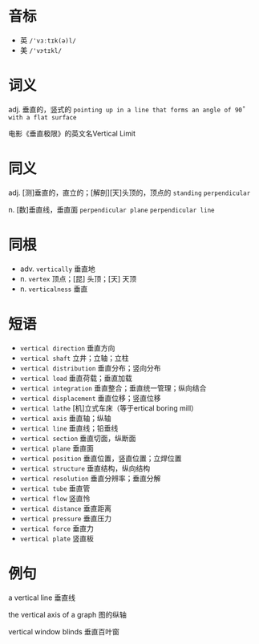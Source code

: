# 音标

- 英 `/'vɜːtɪk(ə)l/`
- 美 `/'vɝtɪkl/`

# 词义

adj. 垂直的，竖式的
`pointing up in a line that forms an angle of 90˚ with a flat surface`



电影《垂直极限》的英文名Vertical Limit

# 同义

adj. [测]垂直的，直立的；[解剖][天]头顶的，顶点的
`standing` `perpendicular`

n. [数]垂直线，垂直面
`perpendicular plane` `perpendicular line`

# 同根

- adv. `vertically` 垂直地
- n. `vertex` 顶点；[昆] 头顶；[天] 天顶
- n. `verticalness` 垂直

# 短语

- `vertical direction` 垂直方向
- `vertical shaft` 立井；立轴；立柱
- `vertical distribution` 垂直分布；竖向分布
- `vertical load` 垂直荷载；垂直加载
- `vertical integration` 垂直整合；垂直统一管理；纵向结合
- `vertical displacement` 垂直位移；竖直位移
- `vertical lathe` [机]立式车床（等于ertical boring mill）
- `vertical axis` 垂直轴；纵轴
- `vertical line` 垂直线；铅垂线
- `vertical section` 垂直切面，纵断面
- `vertical plane` 垂直面
- `vertical position` 垂直位置，竖直位置；立焊位置
- `vertical structure` 垂直结构，纵向结构
- `vertical resolution` 垂直分辨率；垂直分解
- `vertical tube` 垂直管
- `vertical flow` 竖直怜
- `vertical distance` 垂直距离
- `vertical pressure` 垂直压力
- `vertical force` 垂直力
- `vertical plate` 竖直板

# 例句

a vertical line
垂直线

the vertical axis of a graph
图的纵轴

vertical window blinds
垂直百叶窗


